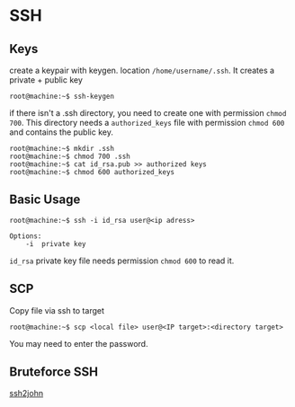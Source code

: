 # SSH

## Keys
create a keypair with keygen. location `/home/username/.ssh`. It creates a private + public key  
```console
root@machine:~$ ssh-keygen
```
if there isn't a .ssh directory, you need to create one with permission `chmod 700`. This directory needs a `authorized_keys` file with permission `chmod 600` and contains the public key.
```console
root@machine:~$ mkdir .ssh
root@machine:~$ chmod 700 .ssh
root@machine:~$ cat id_rsa.pub >> authorized keys
root@machine:~$ chmod 600 authorized_keys
```

## Basic Usage

```console
root@machine:~$ ssh -i id_rsa user@<ip adress>

Options:
    -i  private key
```
`id_rsa` private key file needs permission `chmod 600` to read it.

## SCP
Copy file via ssh to target
```console
root@machine:~$ scp <local file> user@<IP target>:<directory target>
```
You may need to enter the password.

## Bruteforce SSH

[ssh2john](https://null-byte.wonderhowto.com/how-to/crack-ssh-private-key-passwords-with-john-ripper-0302810/)